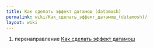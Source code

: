 ```yaml
---
title: Как сделать эффект датамош (datamosh)
permalink: wiki/Как_сделать_эффект_датамош_(datamosh)/
layout: wiki
---
```


1.  перенаправление [Как сделать эффект
    датамош](Как_сделать_эффект_датамош "wikilink")
